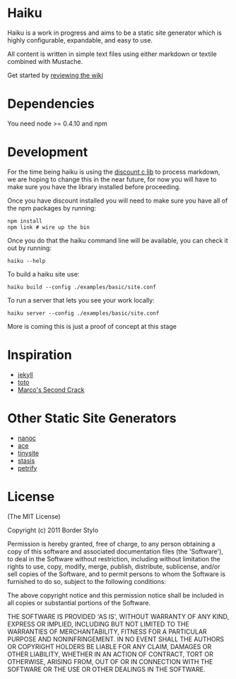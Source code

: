 # Haiku

Haiku is a work in progress and aims to be a static site generator which is highly configurable, expandable, and easy to use.

All content is written in simple text files using either markdown or textile combined with Mustache.

Get started by [reviewing the wiki](https://github.com/borderstylo/haiku/wiki)

# Dependencies

You need node >= 0.4.10 and npm

# Development

For the time being haiku is using the [discount c lib](https://github.com/Orc/discount) to process markdown, we are hoping to change this in the near future, for now you will have to make sure you have the library installed before proceeding.

Once you have discount installed you will need to make sure you have all of the npm packages by running:

    npm install
    npm link # wire up the bin

Once you do that the haiku command line will be available, you can check it out by running:

    haiku --help

To build a haiku site use:

    haiku build --config ./examples/basic/site.conf

To run a server that lets you see your work locally:

    haiku server --config ./examples/basic/site.conf

More is coming this is just a proof of concept at this stage

# Inspiration

* [jekyll](https://github.com/mojombo/jekyll)
* [toto](https://github.com/cloudhead/toto)
* [Marco's Second Crack](http://www.marco.org/secondcrack)

# Other Static Site Generators

* [nanoc](http://nanoc.stoneship.org/)
* [ace](https://github.com/botanicus/ace)
* [tinysite](https://github.com/niko/TinySite)
* [stasis](http://stasis.me/)
* [petrify](https://github.com/caolan/petrify)


# License

(The MIT License)

Copyright (c) 2011 Border Stylo

Permission is hereby granted, free of charge, to any person obtaining a copy
of this software and associated documentation files (the 'Software'), to deal
in the Software without restriction, including without limitation the rights
to use, copy, modify, merge, publish, distribute, sublicense, and/or sell
copies of the Software, and to permit persons to whom the Software is
furnished to do so, subject to the following conditions:

The above copyright notice and this permission notice shall be included in all
copies or substantial portions of the Software.

THE SOFTWARE IS PROVIDED 'AS IS', WITHOUT WARRANTY OF ANY KIND, EXPRESS OR
IMPLIED, INCLUDING BUT NOT LIMITED TO THE WARRANTIES OF MERCHANTABILITY,
FITNESS FOR A PARTICULAR PURPOSE AND NONINFRINGEMENT. IN NO EVENT SHALL THE
AUTHORS OR COPYRIGHT HOLDERS BE LIABLE FOR ANY CLAIM, DAMAGES OR OTHER
LIABILITY, WHETHER IN AN ACTION OF CONTRACT, TORT OR OTHERWISE, ARISING FROM,
OUT OF OR IN CONNECTION WITH THE SOFTWARE OR THE USE OR OTHER DEALINGS IN THE
SOFTWARE.

